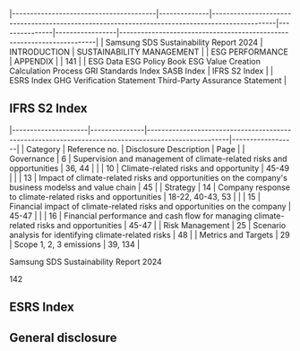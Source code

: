 |----------------------------------------|--------------|------------------------------------------------------------------------------------------------|---------------|-----------------|-----------------------------------------------------------------------|
| Samsung SDS Sustainability Report 2024 | INTRODUCTION | SUSTAINABILITY MANAGEMENT                                                                      |               | ESG PERFORMANCE | APPENDIX                                                              |
| 141                                    |              | ESG Data ESG Policy Book ESG Value Creation Calculation Process GRI Standards Index SASB Index | IFRS S2 Index |                 | ESRS Index GHG Verification Statement Third-Party Assurance Statement |

## **IFRS S2 Index**

|---------------------|---------------|-----------------------------------------------------------------------------------------------------|------------------|
| Category            | Reference no. | Disclosure Description                                                                              | Page             |
| Governance          | 6             | Supervision and management of climate-related risks and opportunities                               | 36, 44           |
|                     | 10            | Climate-related risks and opportunity                                                               | 45-49            |
|                     | 13            | Impact of climate-related risks and opportunities on the company's business modelss and value chain | 45               |
| Strategy            | 14            | Company response to climate-related risks and opportunities                                         | 18-22, 40-43, 53 |
|                     | 15            | Financial impact of climate-related risks and opportunities on the company                          | 45-47            |
|                     | 16            | Financial performance and cash flow for managing climate-related risks and opportunities            | 45-47            |
| Risk Management     | 25            | Scenario analysis for identifying climate-related risks                                             | 48               |
| Metrics and Targets | 29            | Scope 1, 2, 3 emissions                                                                             | 39, 134          |

Samsung SDS Sustainability Report 2024

142

## **ESRS Index**

## **General disclosure**